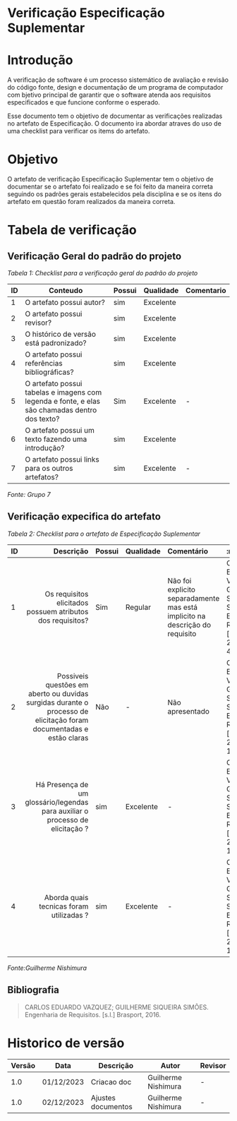 # Verificação Especificação Suplementar

# Introdução
A verificação de software é um processo sistemático de avaliação e revisão do código fonte, design e documentação de um programa de computador com bjetivo principal de garantir que o software atenda aos requisitos especificados e que funcione conforme o esperado. 

Esse documento tem o objetivo de documentar as verificações realizadas no artefato de Especificação. O documento ira abordar atraves do uso de uma checklist para verificar os items do artefato.

# Objetivo

O artefato de verificação Especificação Suplementar tem o objetivo de documentar se o artefato foi realizado e se foi feito da maneira correta seguindo os padrões gerais estabelecidos pela disciplina e se os itens do artefato em questão foram realizados da maneira correta.

# Tabela de verificação

## Verificação Geral do padrão do projeto

*Tabela 1: Checklist para a verificação geral do padrão do projeto*

| ID  | Conteudo                                                                                       | Possui | Qualidade  | Comentario                                  |
| --- | ---------------------------------------------------------------------------------------------- | ------ | ---------- | ------------------------------------------- |
| 1   | O artefato possui autor?                                                                       | sim    | Excelente  |                                             |
| 2   | O artefato possui revisor?                                                                     | sim    | Excelente  |                                             |
| 3   | O histórico de versão está padronizado?                                                        | sim    | Excelente  |                                             |
| 4   | O artefato possui referências bibliográficas?                                                  | sim    | Excelente  |                                             |
| 5   | O artefato possui tabelas e imagens com legenda e fonte, e elas são chamadas dentro dos texto? | Sim    | Excelente | - |
| 6   | O artefato possui um texto fazendo uma introdução?                                             | sim    |   Excelente         |                                             |
| 7   | O artefato possui links para os outros artefatos?                                              | sim    |    Excelente        | -         |


*Fonte: Grupo 7*

## Verificação expecifica do artefato

*Tabela 2: Checklist para o artefato de Especificação Suplementar*

| ID  |                                                                                              Descrição | Possui | Qualidade  | Comentário                                                          | :referencia | :imagem |
| --- | -----------------------------------------------------------------------------------------------------: | ------ | ---------- | :------------------------------------------------------------------ | :---------- | :------ |
| 1   |                                                         Os requisitos elicitados possuem atributos dos requisitos? | Sim    |     Regular    |     Não foi explicito separadamente mas está implicito na descrição do requisito     |  CARLOS EDUARDO VAZQUEZ; GUILHERME SIQUEIRA SIMÕES. Engenharia de Requisitos. [s.l.] Brasport, 2016.,pagina1 47       |![image](https://github.com/Requisitos-de-Software/2023.2-DETRAN/assets/78215376/cb6d0bde-fb1e-4132-9ec8-bdaa0c3fc82f)|
| 2  |                                                       Possiveis questões em aberto ou duvidas surgidas durante o processo de elicitação foram documentadas e estão claras | Não    |     -   |    Não apresentado   |  CARLOS EDUARDO VAZQUEZ; GUILHERME SIQUEIRA SIMÕES. Engenharia de Requisitos. [s.l.] Brasport, 2016.Pagina 145       |![image](https://github.com/Requisitos-de-Software/2023.2-DETRAN/assets/78215376/2a190332-c005-4e90-b617-dea51e15268a)|
| 3   |                                  Há Presença de um glossário/legendas para auxiliar o processo de elicitação ? | sim    | Excelente           | -                                                                   |  CARLOS EDUARDO VAZQUEZ; GUILHERME SIQUEIRA SIMÕES. Engenharia de Requisitos. [s.l.] Brasport, 2016.Pagina 149         | ![image](https://github.com/Requisitos-de-Software/2023.2-DETRAN/assets/78215376/616efb37-e18b-4af0-8769-93948a6c6262)|
|4   |                                       Aborda quais tecnicas foram utilizadas ? | sim    | Excelente           | -                                                                   | CARLOS EDUARDO VAZQUEZ; GUILHERME SIQUEIRA SIMÕES. Engenharia de Requisitos. [s.l.] Brasport, 2016.Pagina 149             | ![image](https://github.com/Requisitos-de-Software/2023.2-DETRAN/assets/78215376/988203eb-f0cd-4068-a980-47bdc63bef6e)|



*Fonte:Guilherme Nishimura*

## Bibliografia

> CARLOS EDUARDO VAZQUEZ; GUILHERME SIQUEIRA SIMÕES. Engenharia de Requisitos. [s.l.] Brasport, 2016. 


# Historico de versão

| Versão | Data       | Descrição   | Autor              | Revisor    |
| ------ | ---------- | ----------- | ------------------ | ---------- |
| 1.0    | 01/12/2023 | Criacao doc | Guilherme Nishimura | - |
| 1.0    | 02/12/2023 |Ajustes documentos | Guilherme Nishimura | - |
